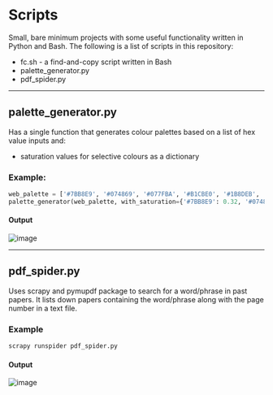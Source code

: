 # Scripts
Small, bare minimum projects with some useful functionality written in Python and Bash. The following is a list of scripts in this repository:
- fc.sh - a find-and-copy script written in Bash
- palette_generator.py
- pdf_spider.py
---
## palette_generator.py 
Has a single function that generates colour palettes based on a list of hex value inputs and:
- saturation values for selective colours as a dictionary 
### Example:
```python 
web_palette = ['#7BB8E9', '#074869', '#077FBA', '#B1CBE0', '#1B8DEB', '#9B9898', '#000000']
palette_generator(web_palette, with_saturation={'#7BB8E9': 0.32, '#074869': 0.54, '#1B8DEB': 0.16, '#9B9898': 0.7})
```
#### Output
![image](https://github.com/user-attachments/assets/23bd6174-890a-488d-bc8c-c810e25fe928)

--- 

## pdf_spider.py
Uses scrapy and pymupdf package to search for a word/phrase in past papers. It lists down papers containing the word/phrase along with the page number in a text file.

### Example
```bash
scrapy runspider pdf_spider.py
```
#### Output
![image](image.png)

